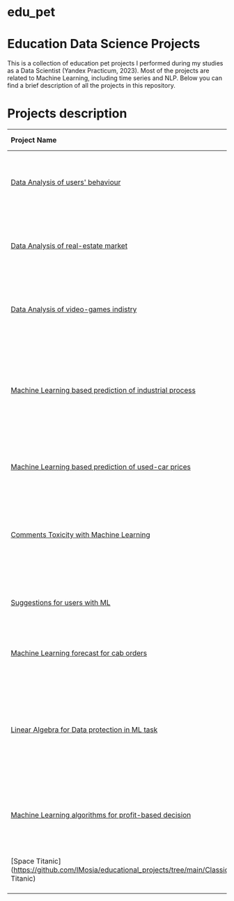 # edu_pet
# Education Data Science Projects

This is a collection of education pet projects I performed during my studies as a Data Scientist (Yandex Practicum, 2023). Most of the projects are related to Machine Learning, including time series and NLP. Below you can find a brief description of all the projects in this repository.

# Projects description

| Project Name | Short description | Applied Technics | 
| :---------------------- | :---------------------- | :---------------------- |
| [Data Analysis of users' behaviour](https://github.com/IMosia/educational_projects/tree/main/Classical_ML/Data%20Analysis%20of%20users'%20behaviour) | Exploratory Data Analysis of users' of a Scooter-renting service | *pandas*, *data pre-processing*, *statistics* |
| [Data Analysis of real-estate market](https://github.com/IMosia/educational_projects/tree/main/Classical_ML/Data%20Analysis%20project%20dedicated%20to%20real-estate%20market%20analysis) | Analysis of influence of various parameters on price on real-estate market | *pandas*, *seaborn*, *data pre-processing*, *data visualization* |
| [Data Analysis of video-games indistry](https://github.com/IMosia/educational_projects/tree/main/Classical_ML/Data%20Analysis%20project%20for%20video%20games%20industry) | Studies on video-games industry trend and users' portrait | *data visualization*, *data pre-processing*, *statistics* |
| [Machine Learning based prediction of industrial process](https://github.com/IMosia/educational_projects/tree/main/Classical_ML/Machine%20Learning%20based%20prediction%20of%20industrial%20process) | A machine-learning-based approach for the prediction of the outcome of a complex chemical industry process. | *sklearn*, *shap*, *machine learning* |
| [Machine Learning based prediction of used-car prices](https://github.com/IMosia/educational_projects/tree/main/Classical_ML/Machine%20Learning%20based%20prediction%20of%20used-car%20prices) | Efficiency-oriented machine learning for price predictions | *lightGBM*, *CatBoost*, *time*, *machine learning*, *boosting* |
| [Comments Toxicity with Machine Learning](https://github.com/IMosia/educational_projects/tree/main/Classical_ML/Machine%20Learning%20for%20checking%20commentaries%20for%20toxicity) | Machine Learning for natural language processing and classification of toxic comments | *re*, *nltk*, *Natural Language Processing*, *machine learning* |
| [Suggestions for users with ML](https://github.com/IMosia/educational_projects/tree/main/Classical_ML/Machine%20Learning%20for%20mobile%20tariffs%20suggestions) | Classification of users' preferences using ML for mobile tariffs suggestions | *sklearn*, *machine learning*, *ML metrics* |
| [Machine Learning forecast for cab orders](https://github.com/IMosia/educational_projects/tree/main/Classical_ML/Machine%20Learning-based%20forecast%20of%20cab%20orders) | Forecasting cab demand based on historical data | *sklearn*, *time-series analysis*, *machine learning* |
| [Linear Algebra for Data protection in ML task](https://github.com/IMosia/educational_projects/tree/main/Classical_ML/Math%20for%20safe%20data%20usage%20in%20ML) | Linea Algebra is being used to ensure the protection of personal data and maintaining prediction quality of linear regression | *numpy*, *linear algebra*, *machine learning* |
| [Machine Learning algorithms for profit-based decision](https://github.com/IMosia/educational_projects/tree/main/Classical_ML/Utilizing%20Machine%20Learning%20to%20make%20profit-based%20decisions) | Encoded geographical data is used to predict most profitable are for oil mining | *machine learning*, *bootstrap* |  
| [Space Titanic](https://github.com/IMosia/educational_projects/tree/main/Classical_ML/Space Titanic) | Classical classification task - Spaceship Titanic | *machine learning*|  

